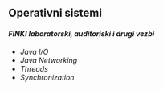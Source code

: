## Operativni sistemi 
#### _FINKI laboratorski, auditoriski i drugi vezbi_
* _Java I/O_
* _Java Networking_
* _Threads_
* _Synchronization_

